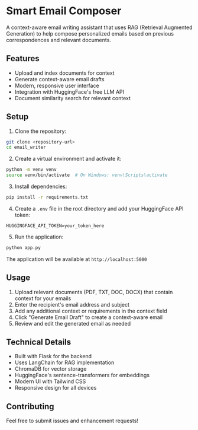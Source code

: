 # Smart Email Composer

A context-aware email writing assistant that uses RAG (Retrieval Augmented Generation) to help compose personalized emails based on previous correspondences and relevant documents.

## Features

- Upload and index documents for context
- Generate context-aware email drafts
- Modern, responsive user interface
- Integration with HuggingFace's free LLM API
- Document similarity search for relevant context

## Setup

1. Clone the repository:
```bash
git clone <repository-url>
cd email_writer
```

2. Create a virtual environment and activate it:
```bash
python -m venv venv
source venv/bin/activate  # On Windows: venv\Scripts\activate
```

3. Install dependencies:
```bash
pip install -r requirements.txt
```

4. Create a `.env` file in the root directory and add your HuggingFace API token:
```
HUGGINGFACE_API_TOKEN=your_token_here
```

5. Run the application:
```bash
python app.py
```

The application will be available at `http://localhost:5000`

## Usage

1. Upload relevant documents (PDF, TXT, DOC, DOCX) that contain context for your emails
2. Enter the recipient's email address and subject
3. Add any additional context or requirements in the context field
4. Click "Generate Email Draft" to create a context-aware email
5. Review and edit the generated email as needed

## Technical Details

- Built with Flask for the backend
- Uses LangChain for RAG implementation
- ChromaDB for vector storage
- HuggingFace's sentence-transformers for embeddings
- Modern UI with Tailwind CSS
- Responsive design for all devices

## Contributing

Feel free to submit issues and enhancement requests! 